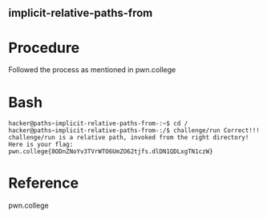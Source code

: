 ## implicit-relative-paths-from
# Procedure
Followed the process as mentioned in pwn.college
# Bash
`hacker@paths~implicit-relative-paths-from-:~$ cd /
hacker@paths~implicit-relative-paths-from-:/$ challenge/run
Correct!!!
challenge/run is a relative path, invoked from the right directory!
Here is your flag:
pwn.college{8ODnZNoYv3TVrWTO6UmZO62tjfs.dlDN1QDLxgTN1czW}`
# Reference
pwn.college
